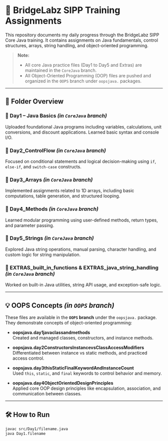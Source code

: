 # 🚀 BridgeLabz SIPP Training Assignments

This repository documents my daily progress through the BridgeLabz SIPP Core Java training. It contains assignments on Java fundamentals, control structures, arrays, string handling, and object-oriented programming.

> **Note:**  
> - All core Java practice files (Day1 to Day5 and Extras) are maintained in the `CoreJava` branch.  
> - All Object-Oriented Programming (OOP) files are pushed and organized in the `OOPS` branch under `oopsjava.` packages.

---

## 📁 Folder Overview

### 📌 Day1 – Java Basics *(in `CoreJava` branch)*
Uploaded foundational Java programs including variables, calculations, unit conversions, and discount applications. Learned basic syntax and console I/O.

### 📌 Day2_ControlFlow *(in `CoreJava` branch)*
Focused on conditional statements and logical decision-making using `if`, `else-if`, and `switch-case` constructs.

### 📌 Day3_Arrays *(in `CoreJava` branch)*
Implemented assignments related to 1D arrays, including basic computations, table generation, and structured looping.

### 📌 Day4_Methods *(in `CoreJava` branch)*
Learned modular programming using user-defined methods, return types, and parameter passing.

### 📌 Day5_Strings *(in `CoreJava` branch)*
Explored Java string operations, manual parsing, character handling, and custom logic for string manipulation.

### 📌 EXTRAS_built_in_functions & EXTRAS_java_string_handling *(in `CoreJava` branch)*
Worked on built-in Java utilities, string API usage, and exception-safe logic.

---

## 💡 OOPS Concepts *(in `OOPS` branch)*

These files are available in the **`OOPS` branch** under the `oopsjava.` package. They demonstrate concepts of object-oriented programming:

- **oopsjava.day1javaclassandmethods**  
  Created and managed classes, constructors, and instance methods.

- **oopsjava.day2ConstructorsInstancevsClassAccessModifiers**  
  Differentiated between instance vs static methods, and practiced access control.

- **oopsjava.day3thisStaticFinalKeywordAndInstanceCount**  
  Used `this`, `static`, and `final` keywords to control behavior and memory.

- **oopsjava.day4ObjectOrientedDesignPrinciples**  
  Applied core OOP design principles like encapsulation, association, and communication between classes.

---

## 🛠️ How to Run

```bash
javac src/Day1/filename.java
java Day1.filename
